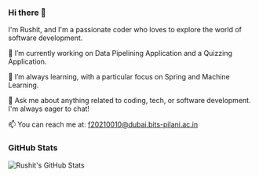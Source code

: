 ### Hi there 👋

I'm Rushit, and I'm a passionate coder who loves to explore the world of software development.

🔭 I’m currently working on Data Pipelining Application and a Quizzing Application.

🌱 I’m always learning, with a particular focus on Spring and Machine Learning.

💬 Ask me about anything related to coding, tech, or software development. I'm always eager to chat!

📫 You can reach me at: f20210010@dubai.bits-pilani.ac.in

### GitHub Stats

![Rushit's GitHub Stats](https://github-readme-stats.vercel.app/api?username=rushitgit&show_icons=true&count_private=true&hide=stars,contribs)



